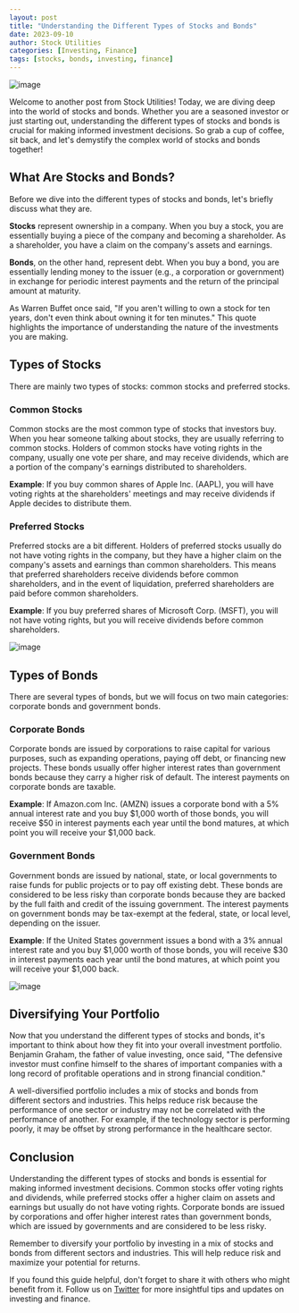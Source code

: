```yaml
---
layout: post
title: "Understanding the Different Types of Stocks and Bonds"
date: 2023-09-10
author: Stock Utilities
categories: [Investing, Finance]
tags: [stocks, bonds, investing, finance]
---
```


![image](https://github.com/reyou/stock-utilities-blog/assets/6571483/58c5d485-e46a-4fb4-b61a-54a5722bba7d)

Welcome to another post from Stock Utilities! Today, we are diving deep into the world of stocks and bonds. Whether you are a seasoned investor or just starting out, understanding the different types of stocks and bonds is crucial for making informed investment decisions. So grab a cup of coffee, sit back, and let's demystify the complex world of stocks and bonds together!

## What Are Stocks and Bonds?

Before we dive into the different types of stocks and bonds, let's briefly discuss what they are.

**Stocks** represent ownership in a company. When you buy a stock, you are essentially buying a piece of the company and becoming a shareholder. As a shareholder, you have a claim on the company's assets and earnings.

**Bonds**, on the other hand, represent debt. When you buy a bond, you are essentially lending money to the issuer (e.g., a corporation or government) in exchange for periodic interest payments and the return of the principal amount at maturity.

As Warren Buffet once said, "If you aren't willing to own a stock for ten years, don't even think about owning it for ten minutes." This quote highlights the importance of understanding the nature of the investments you are making.

## Types of Stocks

There are mainly two types of stocks: common stocks and preferred stocks.

### Common Stocks

Common stocks are the most common type of stocks that investors buy. When you hear someone talking about stocks, they are usually referring to common stocks. Holders of common stocks have voting rights in the company, usually one vote per share, and may receive dividends, which are a portion of the company's earnings distributed to shareholders.

**Example**: If you buy common shares of Apple Inc. (AAPL), you will have voting rights at the shareholders' meetings and may receive dividends if Apple decides to distribute them.

### Preferred Stocks

Preferred stocks are a bit different. Holders of preferred stocks usually do not have voting rights in the company, but they have a higher claim on the company's assets and earnings than common shareholders. This means that preferred shareholders receive dividends before common shareholders, and in the event of liquidation, preferred shareholders are paid before common shareholders.

**Example**: If you buy preferred shares of Microsoft Corp. (MSFT), you will not have voting rights, but you will receive dividends before common shareholders.

![image](https://github.com/reyou/stock-utilities-blog/assets/6571483/31052bda-170b-4085-b4f4-f2eb4bb3cf14)

## Types of Bonds

There are several types of bonds, but we will focus on two main categories: corporate bonds and government bonds.

### Corporate Bonds

Corporate bonds are issued by corporations to raise capital for various purposes, such as expanding operations, paying off debt, or financing new projects. These bonds usually offer higher interest rates than government bonds because they carry a higher risk of default. The interest payments on corporate bonds are taxable.

**Example**: If Amazon.com Inc. (AMZN) issues a corporate bond with a 5% annual interest rate and you buy $1,000 worth of those bonds, you will receive $50 in interest payments each year until the bond matures, at which point you will receive your $1,000 back.

### Government Bonds

Government bonds are issued by national, state, or local governments to raise funds for public projects or to pay off existing debt. These bonds are considered to be less risky than corporate bonds because they are backed by the full faith and credit of the issuing government. The interest payments on government bonds may be tax-exempt at the federal, state, or local level, depending on the issuer.

**Example**: If the United States government issues a bond with a 3% annual interest rate and you buy $1,000 worth of those bonds, you will receive $30 in interest payments each year until the bond matures, at which point you will receive your $1,000 back.

![image](https://github.com/reyou/stock-utilities-blog/assets/6571483/8aa9fca3-5623-48b0-ad3d-1170eccad788)

## Diversifying Your Portfolio

Now that you understand the different types of stocks and bonds, it's important to think about how they fit into your overall investment portfolio. Benjamin Graham, the father of value investing, once said, "The defensive investor must confine himself to the shares of important companies with a long record of profitable operations and in strong financial condition."

A well-diversified portfolio includes a mix of stocks and bonds from different sectors and industries. This helps reduce risk because the performance of one sector or industry may not be correlated with the performance of another. For example, if the technology sector is performing poorly, it may be offset by strong performance in the healthcare sector.

## Conclusion

Understanding the different types of stocks and bonds is essential for making informed investment decisions. Common stocks offer voting rights and dividends, while preferred stocks offer a higher claim on assets and earnings but usually do not have voting rights. Corporate bonds are issued by corporations and offer higher interest rates than government bonds, which are issued by governments and are considered to be less risky.

Remember to diversify your portfolio by investing in a mix of stocks and bonds from different sectors and industries. This will help reduce risk and maximize your potential for returns.

If you found this guide helpful, don't forget to share it with others who might benefit from it. Follow us on [Twitter](https://twitter.com/stock_utilities) for more insightful tips and updates on investing and finance.
